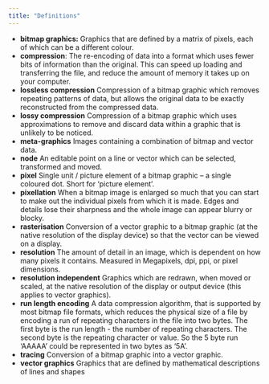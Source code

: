 ```yaml
---
title: "Definitions"
--- 
```


- **bitmap graphics:**
Graphics that are defined by a matrix of pixels, each of which can be a different colour.
- **compression**:
The re-encoding of data into a format which uses fewer bits of information than the original. This can speed up loading and transferring the file, and reduce the amount of memory it takes up on your computer.
- **lossless compression**
Compression of a bitmap graphic which removes repeating patterns of data, but allows the original data to be exactly reconstructed from the compressed data.
- **lossy compression**
Compression of a bitmap graphic which uses approximations to remove and discard data within a graphic that is unlikely to be noticed.
- **meta-graphics**
Images containing a combination of bitmap and vector data.
- **node**
An editable point on a line or vector which can be selected, transformed and moved.
- **pixel**
Single unit / picture element of a bitmap graphic – a single coloured dot. Short for ‘picture element’.
- **pixellation**
When a bitmap image is enlarged so much that you can start to make out the individual pixels from which it is made. Edges and details lose their sharpness and the whole image can appear blurry or blocky.
- **rasterisation**
Conversion of a vector graphic to a bitmap graphic (at the native resolution of the display device) so that the vector can be viewed on a display.
- **resolution**
The amount of detail in an image, which is dependent on how many pixels it contains. Measured in Megapixels, dpi, ppi, or pixel dimensions.
- **resolution independent**
Graphics which are redrawn, when moved or scaled, at the native resolution of the display or output device (this applies to vector graphics).
- **run length encoding**
A data compression algorithm, that is supported by most bitmap file formats, which reduces the physical size of a file by encoding a run of repeating characters in the file into two bytes. The first byte is the run length - the number of repeating characters. The second byte is the repeating character or value. So the 5 byte run ‘AAAAA’ could be represented in two bytes as ‘5A’.
- **tracing**
Conversion of a bitmap graphic into a vector graphic.
- **vector graphics**
Graphics that are defined by mathematical descriptions of lines and shapes